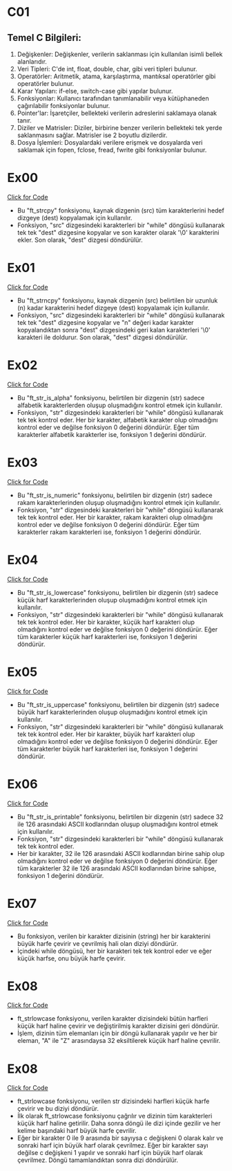 # C01

<h2> Temel C Bilgileri: </h2>

<ol>
  <li>Değişkenler: Değişkenler, verilerin saklanması için kullanılan isimli bellek alanlarıdır.</li>
  <li>Veri Tipleri: C'de int, float, double, char, gibi veri tipleri bulunur.</li>
  <li>Operatörler: Aritmetik, atama, karşılaştırma, mantıksal operatörler gibi operatörler bulunur.</li>
  <li>Karar Yapıları: if-else, switch-case gibi yapılar bulunur.</li>
  <li>Fonksiyonlar: Kullanıcı tarafından tanımlanabilir veya kütüphaneden çağırılabilir fonksiyonlar bulunur.</li>
  <li>Pointer'lar: İşaretçiler, bellekteki verilerin adreslerini saklamaya olanak tanır.</li>
  <li>Diziler ve Matrisler: Diziler, birbirine benzer verilerin bellekteki tek yerde saklanmasını sağlar. Matrisler ise 2 boyutlu dizilerdir.</li>
  <li>Dosya İşlemleri: Dosyalardaki verilere erişmek ve dosyalarda veri saklamak için fopen, fclose, fread, fwrite gibi fonksiyonlar bulunur.</li>
</ol>


<h1>Ex00</h1>

<a href="https://github.com/meteulken/42-piscine/blob/main/C02/ex00/ft_strcpy.c"> Click for Code</a> <br>

* Bu "ft_strcpy" fonksiyonu, kaynak dizgenin (src) tüm karakterlerini hedef dizgeye (dest) kopyalamak için kullanılır.<br>
* Fonksiyon, "src" dizgesindeki karakterleri bir "while" döngüsü kullanarak tek tek "dest" dizgesine kopyalar ve son karakter olarak '\0' karakterini ekler. Son olarak, "dest" dizgesi döndürülür.


<h1>Ex01</h1>

<a href="https://github.com/meteulken/42-piscine/blob/main/C02/ex01/ft_strncpy.c"> Click for Code</a> <br>

* Bu "ft_strncpy" fonksiyonu, kaynak dizgenin (src) belirtilen bir uzunluk (n) kadar karakterini hedef dizgeye (dest) kopyalamak için kullanılır.
* Fonksiyon, "src" dizgesindeki karakterleri bir "while" döngüsü kullanarak tek tek "dest" dizgesine kopyalar ve "n" değeri kadar karakter kopyalandıktan sonra "dest" dizgesindeki geri kalan karakterleri '\0' karakteri ile doldurur. Son olarak, "dest" dizgesi döndürülür.


<h1>Ex02</h1>

<a href="https://github.com/meteulken/42-piscine/blob/main/C02/ex02/ft_str_is_alpha.c"> Click for Code</a> <br>

* Bu "ft_str_is_alpha" fonksiyonu, belirtilen bir dizgenin (str) sadece alfabetik karakterlerden oluşup oluşmadığını kontrol etmek için kullanılır.
* Fonksiyon, "str" dizgesindeki karakterleri bir "while" döngüsü kullanarak tek tek kontrol eder. Her bir karakter, alfabetik karakter olup olmadığını kontrol eder ve değilse fonksiyon 0 değerini döndürür. Eğer tüm karakterler alfabetik karakterler ise, fonksiyon 1 değerini döndürür.


<h1>Ex03</h1>

<a href="https://github.com/meteulken/42-piscine/blob/main/C02/ex03/ft_str_is_numeric.c"> Click for Code</a> <br>

* Bu "ft_str_is_numeric" fonksiyonu, belirtilen bir dizgenin (str) sadece rakam karakterlerinden oluşup oluşmadığını kontrol etmek için kullanılır.
* Fonksiyon, "str" dizgesindeki karakterleri bir "while" döngüsü kullanarak tek tek kontrol eder. Her bir karakter, rakam karakteri olup olmadığını kontrol eder ve değilse fonksiyon 0 değerini döndürür. Eğer tüm karakterler rakam karakterleri ise, fonksiyon 1 değerini döndürür.

<h1>Ex04</h1>

<a href="https://github.com/meteulken/42-piscine/blob/main/C02/ex04/ft_str_is_lowercase.c"> Click for Code</a> <br>

* Bu "ft_str_is_lowercase" fonksiyonu, belirtilen bir dizgenin (str) sadece küçük harf karakterlerinden oluşup oluşmadığını kontrol etmek için kullanılır.
* Fonksiyon, "str" dizgesindeki karakterleri bir "while" döngüsü kullanarak tek tek kontrol eder. Her bir karakter, küçük harf karakteri olup olmadığını kontrol eder ve değilse fonksiyon 0 değerini döndürür. Eğer tüm karakterler küçük harf karakterleri ise, fonksiyon 1 değerini döndürür.

<h1>Ex05</h1>

<a href="https://github.com/meteulken/42-piscine/blob/main/C01/ex05/ft_putstr.c"> Click for Code</a> <br>

* Bu "ft_str_is_uppercase" fonksiyonu, belirtilen bir dizgenin (str) sadece büyük harf karakterlerinden oluşup oluşmadığını kontrol etmek için kullanılır.
* Fonksiyon, "str" dizgesindeki karakterleri bir "while" döngüsü kullanarak tek tek kontrol eder. Her bir karakter, büyük harf karakteri olup olmadığını kontrol eder ve değilse fonksiyon 0 değerini döndürür. Eğer tüm karakterler büyük harf karakterleri ise, fonksiyon 1 değerini döndürür.


<h1>Ex06</h1>

<a href="https://github.com/meteulken/42-piscine/blob/main/C02/ex06/ft_str_is_printable.c"> Click for Code</a> <br>

* Bu "ft_str_is_printable" fonksiyonu, belirtilen bir dizgenin (str) sadece 32 ile 126 arasındaki ASCII kodlarından oluşup oluşmadığını kontrol etmek için kullanılır.
* Fonksiyon, "str" dizgesindeki karakterleri bir "while" döngüsü kullanarak tek tek kontrol eder. 
* Her bir karakter, 32 ile 126 arasındaki ASCII kodlarından birine sahip olup olmadığını kontrol eder ve değilse fonksiyon 0 değerini döndürür. Eğer tüm karakterler 32 ile 126 arasındaki ASCII kodlarından birine sahipse, fonksiyon 1 değerini döndürür.

<h1>Ex07</h1>

<a href="https://github.com/meteulken/42-piscine/blob/main/C02/ex07/ft_strupcase.c"> Click for Code</a> <br>

* Bu fonksiyon, verilen bir karakter dizisinin (string) her bir karakterini büyük harfe çevirir ve çevrilmiş hali olan diziyi döndürür.
* İçindeki while döngüsü, her bir karakteri tek tek kontrol eder ve eğer küçük harfse, onu büyük harfe çevirir.

<h1>Ex08</h1>

<a href="https://github.com/meteulken/42-piscine/blob/main/C02/ex08/ft_strlowcase.c"> Click for Code</a> <br>

* ft_strlowcase fonksiyonu, verilen karakter dizisindeki bütün harfleri küçük harf haline çevirir ve değiştirilmiş karakter dizisini geri döndürür.
* İşlem, dizinin tüm elemanları için bir döngü kullanarak yapılır ve her bir eleman, "A" ile "Z" arasındaysa 32 eksiltilerek küçük harf haline çevrilir.

<h1>Ex08</h1>

<a href="https://github.com/meteulken/42-piscine/blob/main/C02/ex08/ft_strlowcase.c"> Click for Code</a> <br>

* ft_strlowcase fonksiyonu, verilen str dizisindeki harfleri küçük harfe çevirir ve bu diziyi döndürür.
* İlk olarak ft_strlowcase fonksiyonu çağrılır ve dizinin tüm karakterleri küçük harf haline getirilir. Daha sonra döngü ile dizi içinde gezilir ve her kelime başındaki harf büyük harfe çevrilir.
* Eğer bir karakter 0 ile 9 arasında bir sayıysa c değişkeni 0 olarak kalır ve sonraki harf için büyük harf olarak çevrilmez. Eğer bir karakter sayı değilse c değişkeni 1 yapılır ve sonraki harf için büyük harf olarak çevrilmez. Döngü tamamlandıktan sonra dizi döndürülür.
